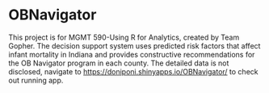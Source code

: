 # OBNavigator
This project is for MGMT 590-Using R for Analytics, created by Team Gopher.
The decision support system uses predicted risk factors that affect infant mortality in Indiana 
and provides constructive recommendations for the OB Navigator program in each county. 
The detailed data is not disclosed, navigate to  https://doniponi.shinyapps.io/OBNavigator/
to check out running app.
